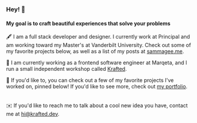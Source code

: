 ### Hey! 👋
#### My goal is to craft beautiful experiences that solve your problems

🖋️  I am a full stack developer and designer. I currently work at Principal and am working toward my Master's at Vanderbilt University. Check out some of my favorite projects below, as well as a list of my posts at [sammagee.me](https://sammagee.me).

🧪  I am currently working as a frontend software engineer at Marqeta, and I run a small independent workshop called [Krafted](https://krafted.dev).

💼  If you'd like to, you can check out a few of my favorite projects I've worked on, pinned below! If you'd like to see more, check out [my portfolio](https://sammagee.me/work).
<br><br><br>
✉️ If you'd like to reach me to talk about a cool new idea you have, contact me at hi@krafted.dev.

<!--
**sammagee/sammagee** is a ✨ _special_ ✨ repository because its `README.md` (this file) appears on your GitHub profile.

Here are some ideas to get you started:

- 🔭 I’m currently working on ...
- 🌱 I’m currently learning ...
- 👯 I’m looking to collaborate on ...
- 🤔 I’m looking for help with ...
- 💬 Ask me about ...
- 📫 How to reach me: ...
- 😄 Pronouns: ...
- ⚡ Fun fact: ...
-->
